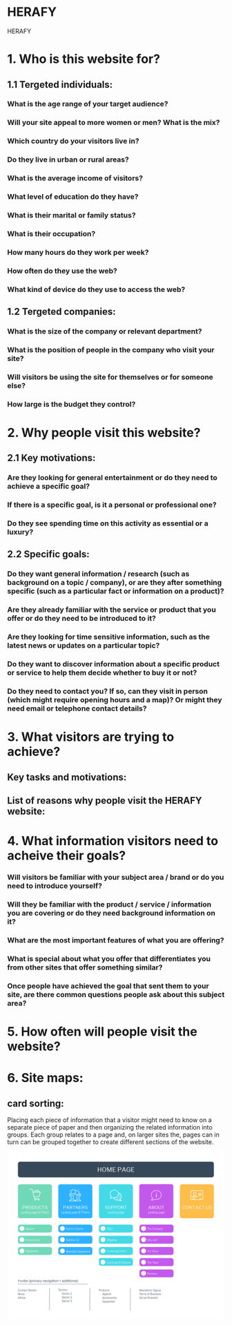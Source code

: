 # HERAFY

HERAFY

# 1. Who is this website for?

## 1.1 Tergeted individuals:

### What is the age range of your target audience?

### Will your site appeal to more women or men? What is the mix?

### Which country do your visitors live in?

### Do they live in urban or rural areas?

### What is the average income of visitors?

### What level of education do they have?

### What is their marital or family status?

### What is their occupation?

### How many hours do they work per week?

### How often do they use the web?

### What kind of device do they use to access the web?

## 1.2 Tergeted companies:

### What is the size of the company or relevant department?

### What is the position of people in the company who visit your site?

### Will visitors be using the site for themselves or for someone else?

### How large is the budget they control?

# 2. Why people visit this website?

## 2.1 Key motivations:

### Are they looking for general entertainment or do they need to achieve a specific goal?

### If there is a specific goal, is it a personal or professional one?

### Do they see spending time on this activity as essential or a luxury?

## 2.2 Specific goals:

### Do they want general information / research (such as background on a topic / company), or are they after something specific (such as a particular fact or information on a product)?

### Are they already familiar with the service or product that you offer or do they need to be introduced to it?

### Are they looking for time sensitive information, such as the latest news or updates on a particular topic?

### Do they want to discover information about a specific product or service to help them decide whether to buy it or not?

### Do they need to contact you? If so, can they visit in person (which might require opening hours and a map)? Or might they need email or telephone contact details?

# 3. What visitors are trying to achieve?

## Key tasks and motivations:

## List of reasons why people visit the HERAFY website:

# 4. What information visitors need to acheive their goals?

### Will visitors be familiar with your subject area / brand or do you need to introduce yourself?

### Will they be familiar with the product / service / information you are covering or do they need background information on it?

### What are the most important features of what you are offering?

### What is special about what you offer that differentiates you from other sites that offer something similar?

### Once people have achieved the goal that sent them to your site, are there common questions people ask about this subject area?

# 5. How often will people visit the website?

# 6. Site maps:

## card sorting:

Placing each piece of information that a visitor might need to know on a separate piece of paper and then organizing the related information into groups. Each group relates to a page and, on larger sites the, pages can in turn can be grouped together to create different sections of the website.

![Site maps](/public/assets/IMAGES/Site_maps.png?raw=true "Site maps")
